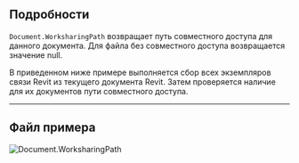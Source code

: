 ## Подробности
`Document.WorksharingPath` возвращает путь совместного доступа для данного документа. Для файла без совместного доступа возвращается значение null.

В приведенном ниже примере выполняется сбор всех экземпляров связи Revit из текущего документа Revit. Затем проверяется наличие для их документов пути совместного доступа.
___
## Файл примера

![Document.WorksharingPath](./Revit.Application.Document.WorksharingPath_img.jpg)
